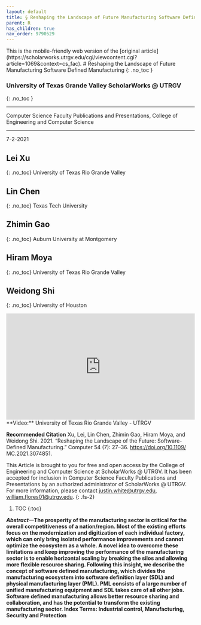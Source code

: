 ```yaml
---
layout: default
title: § Reshaping the Landscape of Future Manufacturing Software Defined Manufacturing  
parent: R 
has_children: true
nav_order: 9790529
---
```

<style>
.dont-break-out {
  /* These are technically the same, but use both */
  overflow-wrap: break-word;
  word-wrap: break-word;

     -ms-word-break: break-all;
  /* This is the dangerous one in WebKit, as it breaks things wherever */
  word-break: break-all;
  /* Instead use this non-standard one: */
  word-break: break-word;
}

.youtube-container {
    position: relative;
    width: 100%;
    height: 0;
    padding-bottom: 56.25%;
}
.youtube-video {
    position: absolute;
    top: 0;
    left: 0;
    width: 100%;
    height: 100%;
}

</style>

<div class="dont-break-out" markdown="1">
This is the mobile-friendly web version of the [original article](https://scholarworks.utrgv.edu/cgi/viewcontent.cgi?article=1069&context=cs_fac).
# Reshaping the Landscape of Future Manufacturing Software Defined Manufacturing 
{: .no_toc }

### University of Texas Grande Valley ScholarWorks @ UTRGV
{: .no_toc }

***

Computer Science Faculty Publications and Presentations, College of Engineering and Computer Science 

***

7-2-2021

## Lei Xu
{: .no_toc}
University of Texas Rio Grande Valley

## Lin Chen
{: .no_toc}
Texas Tech University

## Zhimin Gao
{: .no_toc}
Auburn University at Montgomery

## Hiram Moya
{: .no_toc}
University of Texas Rio Grande Valley

## Weidong Shi
{: .no_toc}
University of Houston

<div class="youtube-container">
<iframe width="100%" src="https://www.youtube.com/embed/Xxw9FtPxIyA" title="YouTube video player" frameborder="0" allow="accelerometer; autoplay; clipboard-write; encrypted-media; gyroscope; picture-in-picture" allowfullscreen class="youtube-video"></iframe>
</div>
**Video:** University of Texas Rio Grande Valley - UTRGV 

**Recommended Citation**
Xu, Lei, Lin Chen, Zhimin Gao, Hiram Moya, and Weidong Shi. 2021. “Reshaping the Landscape of the Future: Software-Defined Manufacturing.” Computer 54 (7): 27–36. https://doi.org/10.1109/ MC.2021.3074851.

This Article is brought to you for free and open access by the College of Engineering and Computer Science at ScholarWorks @ UTRGV. It has been accepted for inclusion in Computer Science Faculty Publications and Presentations by an authorized administrator of ScholarWorks @ UTRGV. For more information, please contact justin.white@utrgv.edu, william.flores01@utrgv.edu.
{: .fs-2}

1. TOC
{:toc}

***Abstract*—The prosperity of the manufacturing sector is critical for the overall competitiveness of a nation/region. Most of the existing efforts focus on the modernization and digitization of each individual factory, which can only bring isolated performance improvements and cannot optimize the ecosystem as a whole. A novel idea to overcome these limitations and keep improving the performance of the manufacturing sector is to enable horizontal scaling by breaking the silos and allowing more flexible resource sharing. Following this insight, we describe the concept of software defined manufacturing, which divides the manufacturing ecosystem into software definition layer (SDL) and physical manufacturing layer (PML). PML consists of a large number of unified manufacturing equipment and SDL takes care of all other jobs. Software defined manufacturing allows better resource sharing and collaboration, and has the potential to transform the existing manufacturing sector. Index Terms: Industrial control, Manufacturing, Security and Protection**
</div>

